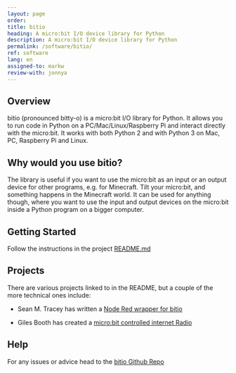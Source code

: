 ```yaml
---
layout: page
order:
title: bitio
heading: A micro:bit I/O device library for Python
description: A micro:bit I/O device library for Python
permalink: /software/bitio/
ref: software
lang: en
assigned-to: markw
review-with: jonnya
---
```



## Overview
bitio (pronounced bitty-o) is a micro:bit I/O library for Python. It allows you to run code in Python on a PC/Mac/Linux/Raspberry Pi and interact directly with the micro:bit. It works with both Python 2 and with Python 3 on Mac, PC, Raspberry Pi and Linux.

## Why would you use bitio?
The library is useful if you want to use the micro:bit as an input or an output device for other programs, e.g. for Minecraft. Tilt your micro:bit, and something happens in the Minecraft world. It can be used for anything though, where you want to use the input and output devices on the micro:bit inside a Python program on a bigger computer.

## Getting Started
Follow the instructions in the project [README.md](https://github.com/whaleygeek/bitio#getting-started)

## Projects
There are various projects linked to in the README, but a couple of the more technical ones include:

 - Sean M. Tracey has written a [Node Red wrapper for bitio](https://flows.nodered.org/node/node-red-contrib-bitio-wrapper)

 - Giles Booth has created a [micro:bit controlled internet Radio](http://www.suppertime.co.uk/blogmywiki/2017/08/microbit-controlled-radio/)

## Help
For any issues or advice head to the [bitio Github Repo](https://github.com/whaleygeek/bitio/issues)
